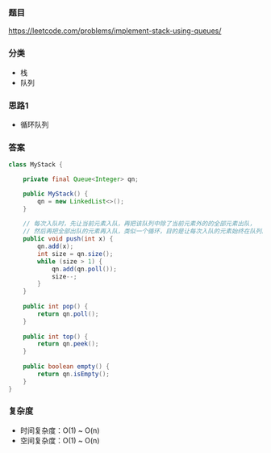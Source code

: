 ### 题目
https://leetcode.com/problems/implement-stack-using-queues/

### 分类
* 栈
* 队列

### 思路1
* 循环队列

### 答案
```java
class MyStack {

    private final Queue<Integer> qn;

    public MyStack() {
        qn = new LinkedList<>();
    }
    
    // 每次入队时，先让当前元素入队，再把该队列中除了当前元素外的的全部元素出队，
    // 然后再把全部出队的元素再入队，类似一个循环，目的是让每次入队的元素始终在队列的顶端
    public void push(int x) {
        qn.add(x);
        int size = qn.size();
        while (size > 1) {
            qn.add(qn.poll());
            size--;
        }
    }
    
    public int pop() {
        return qn.poll();
    }
    
    public int top() {
        return qn.peek();
    }
    
    public boolean empty() {
        return qn.isEmpty();
    }
}
```

### 复杂度
* 时间复杂度：O(1) ~ O(n)
* 空间复杂度：O(1) ~ O(n)

